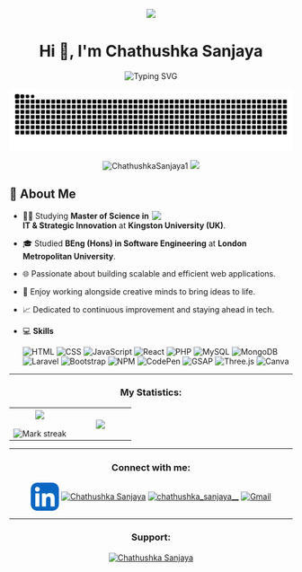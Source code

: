 <p align="center" ><img  src = "https://github.com/7oSkaaa/7oSkaaa/blob/main/Images/about_me.gif?raw=true" width = 100px></p>
<h1 align="center">Hi 👋, I'm Chathushka Sanjaya</h1>
</p>
<p align="center">
  <img src="https://readme-typing-svg.demolab.com?font=Fira+Code&weight=500&size=22&duration=3000&pause=1000&center=true&vCenter=true&width=600&color=FACC15&lines=Code+Lover+and+Bug+Fixer+%F0%9F%91%BB;Turning+Ideas+into+Web+Reality+%F0%9F%8E%A8;Building+Better+Bit+by+Bit+%F0%9F%92%8E" alt="Typing SVG" />
</p>
  
<p align="center">
  <picture>
    <source media="(prefers-color-scheme: dark)" srcset="https://raw.githubusercontent.com/huiishan99/huiishan99/output/github-contribution-grid-snake-dark.svg">
    <source media="(prefers-color-scheme: light)" srcset="https://raw.githubusercontent.com/huiishan99/huiishan99/output/github-contribution-grid-snake.svg">
    <img alt="github contribution grid snake animation" src="https://raw.githubusercontent.com/huiishan99/huiishan99/output/github-contribution-grid-snake.svg">
  </picture>
</p>


<p align="center"> 
	<img src="https://komarev.com/ghpvc/?username=ChathushkaSanjaya1&label=Profile%20views&color=0e75b6&style=flat" alt="ChathushkaSanjaya1" /> 
	<img src="https://img.shields.io/badge/Lives-Sri%20Lanka-success" />
</p>

## 👀 About Me

<picture> <img align="right" src="https://github.com/7oSkaaa/7oSkaaa/blob/main/Images/Right_Side.gif?raw=true" width = 250px></picture>

- 👨‍💻 Studying **Master of Science in IT & Strategic Innovation** at **Kingston University (UK)**.
- 🎓 Studied **BEng (Hons) in Software Engineering** at **London Metropolitan University**.
- 🌐 Passionate about building scalable and efficient web applications.
- 🚀 Enjoy working alongside creative minds to bring ideas to life.
- 📈 Dedicated to continuous improvement and staying ahead in tech.
- 💻 **Skills**
  
  ![HTML](https://img.shields.io/badge/HTML-E34F26?style=for-the-badge&logo=html5&logoColor=white) 
  ![CSS](https://img.shields.io/badge/CSS-1572B6?style=for-the-badge&logo=css3&logoColor=white)
  ![JavaScript](https://img.shields.io/badge/JavaScript-F7DF1E?style=for-the-badge&logo=javascript&logoColor=black)
  ![React](https://img.shields.io/badge/React-20232A?style=for-the-badge&logo=react&logoColor=61DAFB)
  ![PHP](https://img.shields.io/badge/PHP-777BB4?style=for-the-badge&logo=php&logoColor=white)
  ![MySQL](https://img.shields.io/badge/MySQL-4479A1?style=for-the-badge&logo=mysql&logoColor=white)
  ![MongoDB](https://img.shields.io/badge/MongoDB-47A248?style=for-the-badge&logo=mongodb&logoColor=white)
  ![Laravel](https://img.shields.io/badge/Laravel-FF2D20?style=for-the-badge&logo=laravel&logoColor=white)
  ![Bootstrap](https://img.shields.io/badge/Bootstrap-7952B3?style=for-the-badge&logo=bootstrap&logoColor=white)
  ![NPM](https://img.shields.io/badge/NPM-CB3837?style=for-the-badge&logo=npm&logoColor=white)
  ![CodePen](https://img.shields.io/badge/CodePen-000000?style=for-the-badge&logo=codepen&logoColor=white)
  ![GSAP](https://img.shields.io/badge/GSAP-88CE02?style=for-the-badge&logo=greensock&logoColor=white)
  ![Three.js](https://img.shields.io/badge/Three.js-000000?style=for-the-badge&logo=three.js&logoColor=white)
  ![Canva](https://img.shields.io/badge/Canva-00C4CC?style=for-the-badge&logo=canva&logoColor=white)


---

<h3 align="center">My Statistics:</h3>
<p align="center">
<table align="center">
<tr border="none">
<td width="50%" align="center">
  
  <img  align="center"  src="https://github-readme-stats.vercel.app/api?username=ChathushkaSanjaya1&theme=dark&show_icons=true&count_private=true" />
  <br></br>
  <img  title="🔥 Get streak stats for your profile at git.io/streak-stats" alt="Mark streak" src="https://github-readme-streak-stats.herokuapp.com/?user=ChathushkaSanjaya1&theme=dark&hide_border=false" /> 
</td>
<td width="50%" align="center">

  <img  align="center"  src="https://github-readme-stats.anuraghazra1.vercel.app/api/top-langs/?username=ChathushkaSanjaya1&theme=dark&hide_border=false&no-bg=true&no-frame=true&langs_count=10"/>
  
  </td>
</tr>
</table>

---

<h3 align="center">Connect with me:</h3>
<p align="center">
<a href="https://www.linkedin.com/in/chathushka-sanjaya-0604a7329/" target="blank"><img align="center" src="https://github.com/tandpfun/skill-icons/blob/main/icons/LinkedIn.svg" alt="ChathushkaSanjaya" height="50" width="50" /></a>
<a href="https://web.facebook.com/profile.php?id=61574134659673" target="blank"><img align="center" src="https://raw.githubusercontent.com/rahuldkjain/github-profile-readme-generator/master/src/images/icons/Social/facebook.svg" alt="Chathushka Sanjaya" height="50" width="50" /></a>
<a href="https://www.instagram.com/chathushka_sanjaya__?igsh=MXYyZXdwOWUyamRlZg%3D%3D&utm_source=qr" target="blank"><img align="center" src="https://www.edigitalagency.com.au/wp-content/uploads/new-Instagram-icon-png-full-colour.png" alt="chathushka_sanjaya__" height="50" width="50" /></a>
<a href="mailto:chathushkasanjaya.1124@gmail.com" target="blank">
<img align="center" src="https://cdn-icons-png.flaticon.com/512/732/732200.png" alt="Gmail" height="50" width="50" /></a>
</p>

---

<h3 align="center">Support:</h3>
<p align="center"><a href="https://buymeacoffee.com/chathushka8"> <img align="center" src="https://cdn.buymeacoffee.com/buttons/v2/default-yellow.png" height="50" width="210" alt="Chathushka Sanjaya" /></a></p>

